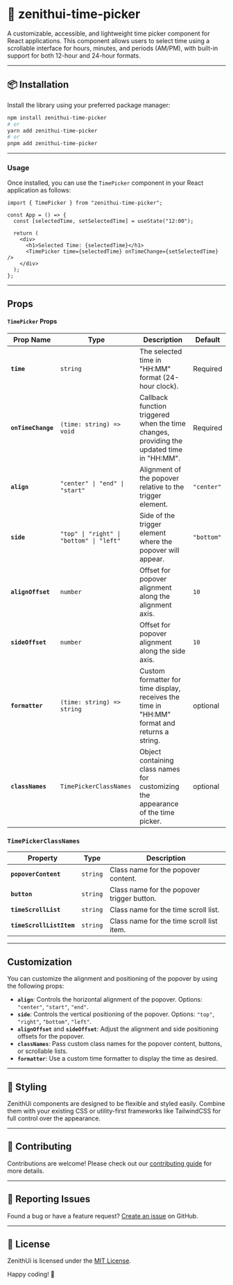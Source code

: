 # 🌈 zenithui-time-picker

A customizable, accessible, and lightweight time picker component for React applications. This component allows users to select time using a scrollable interface for hours, minutes, and periods (AM/PM), with built-in support for both 12-hour and 24-hour formats.

---

## 📦 Installation

Install the library using your preferred package manager:

```bash
npm install zenithui-time-picker
# or
yarn add zenithui-time-picker
# or
pnpm add zenithui-time-picker
```

---

### Usage

Once installed, you can use the `TimePicker` component in your React application as follows:

```tsx
import { TimePicker } from "zenithui-time-picker";

const App = () => {
  const [selectedTime, setSelectedTime] = useState("12:00");

  return (
    <div>
      <h1>Selected Time: {selectedTime}</h1>
      <TimePicker time={selectedTime} onTimeChange={setSelectedTime} />
    </div>
  );
};
```

---

## Props

#### `TimePicker` Props

| Prop Name          | Type                                     | Description                                                                                  | Default    |
| ------------------ | ---------------------------------------- | -------------------------------------------------------------------------------------------- | ---------- |
| **`time`**         | `string`                                 | The selected time in "HH:MM" format (24-hour clock).                                         | Required   |
| **`onTimeChange`** | `(time: string) => void`                 | Callback function triggered when the time changes, providing the updated time in "HH:MM".    | Required   |
| **`align`**        | `"center" \| "end" \| "start"`           | Alignment of the popover relative to the trigger element.                                    | `"center"` |
| **`side`**         | `"top" \| "right" \| "bottom" \| "left"` | Side of the trigger element where the popover will appear.                                   | `"bottom"` |
| **`alignOffset`**  | `number`                                 | Offset for popover alignment along the alignment axis.                                       | `10`       |
| **`sideOffset`**   | `number`                                 | Offset for popover alignment along the side axis.                                            | `10`       |
| **`formatter`**    | `(time: string) => string`               | Custom formatter for time display, receives the time in "HH:MM" format and returns a string. | optional   |
| **`classNames`**   | `TimePickerClassNames`                   | Object containing class names for customizing the appearance of the time picker.             | optional   |

### `TimePickerClassNames`

| Property                 | Type     | Description                                |
| ------------------------ | -------- | ------------------------------------------ |
| **`popoverContent`**     | `string` | Class name for the popover content.        |
| **`button`**             | `string` | Class name for the popover trigger button. |
| **`timeScrollList`**     | `string` | Class name for the time scroll list.       |
| **`timeScrollListItem`** | `string` | Class name for the time scroll list item.  |

---

## Customization

You can customize the alignment and positioning of the popover by using the following props:

- **`align`**: Controls the horizontal alignment of the popover. Options: `"center"`, `"start"`, `"end"`.
- **`side`**: Controls the vertical positioning of the popover. Options: `"top"`, `"right"`, `"bottom"`, `"left"`.
- **`alignOffset`** and **`sideOffset`**: Adjust the alignment and side positioning offsets for the popover.
- **`classNames`**: Pass custom class names for the popover content, buttons, or scrollable lists.
- **`formatter`**: Use a custom time formatter to display the time as desired.

---

## 🎨 Styling

ZenithUi components are designed to be flexible and styled easily. Combine them with your existing CSS or utility-first frameworks like TailwindCSS for full control over the appearance.

---

## 🤝 Contributing

Contributions are welcome! Please check out our [contributing guide](https://github.com/ChanduBobbili/ZenithUi/blob/main/CONTRIBUTING.md) for more details.

---

## 🐛 Reporting Issues

Found a bug or have a feature request? [Create an issue](https://github.com/ChanduBobbili/ZenithUi/issues) on GitHub.

---

## 📄 License

ZenithUi is licensed under the [MIT License](https://github.com/ChanduBobbili/ZenithUi/blob/main/LICENSE).

Happy coding! 🚀
